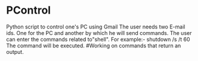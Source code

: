 # PControl
Python script to control one's PC using Gmail
The user needs two E-mail ids. One for the PC and another by which he will send commands.
The user can enter the commands related to"shell".
For example:-
shutdown /s /t 60
The command will be executed.
#Working on commands that return an output.
